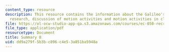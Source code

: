 ```yaml
---
content_type: resource
description: This resource contains the information about the Galileo's experimental
  research, discussion of motion activities and motion activities in class.
file: https://ol-ocw-studio-app-qa.s3.amazonaws.com/courses/ec-050-recreate-experiments-from-history-inform-the-future-from-the-past-galileo-january-iap-2010/dd9a279f5b3bc896c4e53a851ba5948a_MITEC_050IAP10_sum08.pdf
file_type: application/pdf
resourcetype: Document
title: Summary 8
uid: dd9a279f-5b3b-c896-c4e5-3a851ba5948a
---
```

